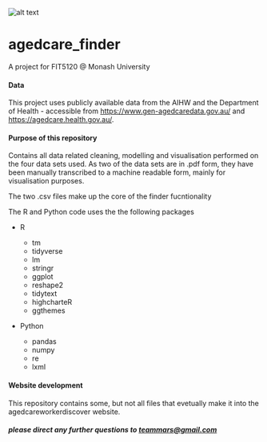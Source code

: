![alt text](http://www.agedcareworkerdiscover.com/wp-content/themes/fictional-university-theme/images/banner.png "Logo Title Text 1")

# agedcare_finder
A project for FIT5120 @ Monash University
#### Data
This project uses publicly available data from the AIHW and the Department of Health - accessible from https://www.gen-agedcaredata.gov.au/ and https://agedcare.health.gov.au/.


#### Purpose of this repository
Contains all data related cleaning, modelling and visualisation performed on the four data sets used. 
As two of the data sets are in .pdf form, they have been manually transcribed to a machine readable form, mainly for visualisation purposes. 

The two .csv files make up the core of the finder fucntionality

The R and Python code uses the the following packages
- R
  - tm
  - tidyverse
  - lm
  - stringr
  - ggplot
  - reshape2
  - tidytext
  - highcharteR
  - ggthemes
  
- Python
  - pandas
  - numpy
  - re
  - lxml


#### Website development

This repository contains some, but not all files that evetually make it into the agedcareworkerdiscover website. 

##### please direct any further questions to teammars@gmail.com


